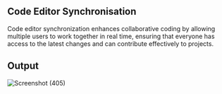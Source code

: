 ## Code Editor Synchronisation

Code editor synchronization enhances collaborative coding by allowing multiple users to work together in real time, ensuring that everyone has access to the latest changes and can contribute effectively to projects.






## Output
![Screenshot (405)](https://github.com/user-attachments/assets/98db4a2a-e8b0-429b-8cae-949bfceb2988)

